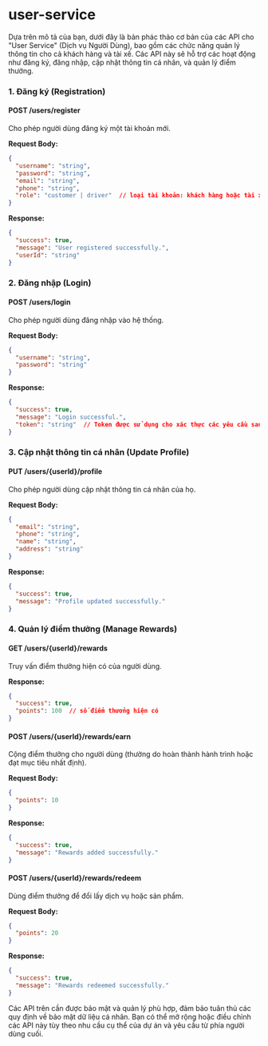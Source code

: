# user-service

Dựa trên mô tả của bạn, dưới đây là bản phác thảo cơ bản của các API cho "User Service" (Dịch vụ Người Dùng), bao gồm các chức năng quản lý thông tin cho cả khách hàng và tài xế. Các API này sẽ hỗ trợ các hoạt động như đăng ký, đăng nhập, cập nhật thông tin cá nhân, và quản lý điểm thưởng.

### 1. Đăng ký (Registration)

#### POST /users/register
Cho phép người dùng đăng ký một tài khoản mới.

**Request Body:**
```json
{
  "username": "string",
  "password": "string",
  "email": "string",
  "phone": "string",
  "role": "customer | driver"  // loại tài khoản: khách hàng hoặc tài xế
}
```

**Response:**
```json
{
  "success": true,
  "message": "User registered successfully.",
  "userId": "string"
}
```

### 2. Đăng nhập (Login)

#### POST /users/login
Cho phép người dùng đăng nhập vào hệ thống.

**Request Body:**
```json
{
  "username": "string",
  "password": "string"
}
```

**Response:**
```json
{
  "success": true,
  "message": "Login successful.",
  "token": "string"  // Token được sử dụng cho xác thực các yêu cầu sau này
}
```

### 3. Cập nhật thông tin cá nhân (Update Profile)

#### PUT /users/{userId}/profile
Cho phép người dùng cập nhật thông tin cá nhân của họ.

**Request Body:**
```json
{
  "email": "string",
  "phone": "string",
  "name": "string",
  "address": "string"
}
```

**Response:**
```json
{
  "success": true,
  "message": "Profile updated successfully."
}
```

### 4. Quản lý điểm thưởng (Manage Rewards)

#### GET /users/{userId}/rewards
Truy vấn điểm thưởng hiện có của người dùng.

**Response:**
```json
{
  "success": true,
  "points": 100  // số điểm thưởng hiện có
}
```

#### POST /users/{userId}/rewards/earn
Cộng điểm thưởng cho người dùng (thường do hoàn thành hành trình hoặc đạt mục tiêu nhất định).

**Request Body:**
```json
{
  "points": 10
}
```

**Response:**
```json
{
  "success": true,
  "message": "Rewards added successfully."
}
```

#### POST /users/{userId}/rewards/redeem
Dùng điểm thưởng để đổi lấy dịch vụ hoặc sản phẩm.

**Request Body:**
```json
{
  "points": 20
}
```

**Response:**
```json
{
  "success": true,
  "message": "Rewards redeemed successfully."
}
```

Các API trên cần được bảo mật và quản lý phù hợp, đảm bảo tuân thủ các quy định về bảo mật dữ liệu cá nhân. Bạn có thể mở rộng hoặc điều chỉnh các API này tùy theo nhu cầu cụ thể của dự án và yêu cầu từ phía người dùng cuối.
